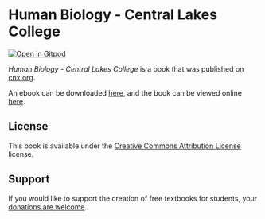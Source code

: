 # Human Biology - Central Lakes College

[![Open in Gitpod](https://gitpod.io/button/open-in-gitpod.svg)](https://gitpod.io/from-referrer/)

_Human Biology - Central Lakes College_ is a book that was published on [cnx.org](https://cnx.org/).

An ebook can be downloaded [here](https://github.com/cnx-user-books/cnxbook-human-biology-central-lakes-college/releases/latest), and the book can be viewed online [here](https://github.com/cnx-user-books/cnxbook-human-biology-central-lakes-college/releases/latest).

## License
This book is available under the [Creative Commons Attribution License](./LICENSE) license.

## Support
If you would like to support the creation of free textbooks for students, your [donations are welcome](https://riceconnect.rice.edu/donation/support-openstax-banner).
